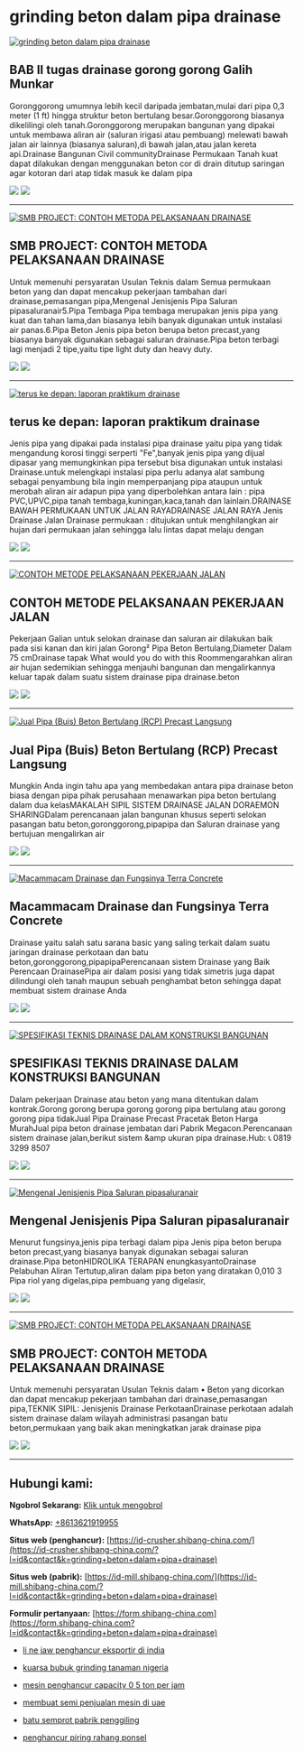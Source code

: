 # grinding beton dalam pipa drainase

<a href="https://swt.shibang-china.com/?l=id&img&k=grinding+beton+dalam+pipa+drainase" target="_blank">![grinding beton dalam pipa drainase](http://static.shibang-china.com/all-800x300/1369.jpg)</a>

## BAB II tugas drainase gorong gorong Galih Munkar
Goronggorong umumnya lebih kecil daripada jembatan,mulai dari pipa 0,3 meter (1 ft) hingga struktur beton bertulang besar.Goronggorong biasanya dikelilingi oleh tanah.Goronggorong merupakan bangunan yang dipakai untuk membawa aliran air (saluran irigasi atau pembuang) melewati bawah jalan air lainnya (biasanya saluran),di bawah jalan,atau jalan kereta api.Drainase Bangunan Civil communityDrainase Permukaan Tanah kuat dapat dilakukan dengan menggunakan beton cor di drain ditutup saringan agar kotoran dari atap tidak masuk ke dalam pipa


<a href="https://whatsapp.shibangsoft.com/WhatsApp.php" target="_blank" title="WhatsApp">![](http://static.shibang-china.com/icon/whatsapp.png)</a> <a href="https://swt.shibang-china.com/?l=id&icon&k=grinding+beton+dalam+pipa+drainase" target="_blank">![](http://static.shibang-china.com/icon/chat-id.png)</a>

---

<a href="https://swt.shibang-china.com/?l=id&img&k=grinding+beton+dalam+pipa+drainase" target="_blank">![SMB PROJECT: CONTOH METODA PELAKSANAAN DRAINASE](http://static.shibang-china.com/all-800x300/99.jpg)</a>

## SMB PROJECT: CONTOH METODA PELAKSANAAN DRAINASE
Untuk memenuhi persyaratan Usulan Teknis dalam Semua permukaan beton yang dan dapat mencakup pekerjaan tambahan dari drainase,pemasangan pipa,Mengenal Jenisjenis Pipa Saluran pipasaluranair5.Pipa Tembaga Pipa tembaga merupakan jenis pipa yang kuat dan tahan lama,dan biasanya lebih banyak digunakan untuk instalasi air panas.6.Pipa Beton Jenis pipa beton berupa beton precast,yang biasanya banyak digunakan sebagai saluran drainase.Pipa beton terbagi lagi menjadi 2 tipe,yaitu tipe light duty dan heavy duty.


<a href="https://whatsapp.shibangsoft.com/WhatsApp.php" target="_blank" title="WhatsApp">![](http://static.shibang-china.com/icon/whatsapp.png)</a> <a href="https://swt.shibang-china.com/?l=id&icon&k=grinding+beton+dalam+pipa+drainase" target="_blank">![](http://static.shibang-china.com/icon/chat-id.png)</a>

---

<a href="https://swt.shibang-china.com/?l=id&img&k=grinding+beton+dalam+pipa+drainase" target="_blank">![terus ke depan: laporan praktikum drainase](http://static.shibang-china.com/all-800x300/1360.jpg)</a>

## terus ke depan: laporan praktikum drainase
Jenis pipa yang dipakai pada instalasi pipa drainase yaitu pipa yang tidak mengandung korosi tinggi serperti "Fe",banyak jenis pipa yang dijual dipasar yang memungkinkan pipa tersebut bisa digunakan untuk instalasi Drainase.untuk melengkapi instalasi pipa perlu adanya alat sambung sebagai penyambung bila ingin memperpanjang pipa ataupun untuk merobah aliran air adapun pipa yang diperbolehkan antara lain : pipa PVC,UPVC,pipa tanah tembaga,kuningan,kaca,tanah dan lainlain.DRAINASE BAWAH PERMUKAAN UNTUK JALAN RAYADRAINASE JALAN RAYA Jenis Drainase Jalan Drainase permukaan : ditujukan untuk menghilangkan air hujan dari permukaan jalan sehingga lalu lintas dapat melaju dengan


<a href="https://whatsapp.shibangsoft.com/WhatsApp.php" target="_blank" title="WhatsApp">![](http://static.shibang-china.com/icon/whatsapp.png)</a> <a href="https://swt.shibang-china.com/?l=id&icon&k=grinding+beton+dalam+pipa+drainase" target="_blank">![](http://static.shibang-china.com/icon/chat-id.png)</a>

---

<a href="https://swt.shibang-china.com/?l=id&img&k=grinding+beton+dalam+pipa+drainase" target="_blank">![CONTOH METODE PELAKSANAAN PEKERJAAN JALAN](http://static.shibang-china.com/all-800x300/533.jpg)</a>

## CONTOH METODE PELAKSANAAN PEKERJAAN JALAN
Pekerjaan Galian untuk selokan drainase dan saluran air dilakukan baik pada sisi kanan dan kiri jalan Gorong² Pipa Beton Bertulang,Diameter Dalam 75 cmDrainase tapak What would you do with this Roommengarahkan aliran air hujan sedemikian sehingga menjauhi bangunan dan mengalirkannya keluar tapak dalam suatu sistem drainase pipa drainase.beton


<a href="https://whatsapp.shibangsoft.com/WhatsApp.php" target="_blank" title="WhatsApp">![](http://static.shibang-china.com/icon/whatsapp.png)</a> <a href="https://swt.shibang-china.com/?l=id&icon&k=grinding+beton+dalam+pipa+drainase" target="_blank">![](http://static.shibang-china.com/icon/chat-id.png)</a>

---

<a href="https://swt.shibang-china.com/?l=id&img&k=grinding+beton+dalam+pipa+drainase" target="_blank">![Jual Pipa (Buis) Beton Bertulang (RCP) Precast Langsung](http://static.shibang-china.com/all-800x300/1055.jpg)</a>

## Jual Pipa (Buis) Beton Bertulang (RCP) Precast Langsung
Mungkin Anda ingin tahu apa yang membedakan antara pipa drainase beton biasa dengan pipa pihak perusahaan menawarkan pipa beton bertulang dalam dua kelasMAKALAH SIPIL SISTEM DRAINASE JALAN DORAEMON SHARINGDalam perencanaan jalan bangunan khusus seperti selokan pasangan batu beton,goronggorong,pipapipa dan Saluran drainase yang bertujuan mengalirkan air


<a href="https://whatsapp.shibangsoft.com/WhatsApp.php" target="_blank" title="WhatsApp">![](http://static.shibang-china.com/icon/whatsapp.png)</a> <a href="https://swt.shibang-china.com/?l=id&icon&k=grinding+beton+dalam+pipa+drainase" target="_blank">![](http://static.shibang-china.com/icon/chat-id.png)</a>

---

<a href="https://swt.shibang-china.com/?l=id&img&k=grinding+beton+dalam+pipa+drainase" target="_blank">![Macammacam Drainase dan Fungsinya Terra Concrete](http://static.shibang-china.com/all-800x300/941.jpg)</a>

## Macammacam Drainase dan Fungsinya Terra Concrete
Drainase yaitu salah satu sarana basic yang saling terkait dalam suatu jaringan drainase perkotaan dan batu beton,goronggorong,pipapipaPerencanaan sistem Drainase yang Baik Perencaan DrainasePipa air dalam posisi yang tidak simetris juga dapat dilindungi oleh tanah maupun sebuah penghambat beton sehingga dapat membuat sistem drainase Anda


<a href="https://whatsapp.shibangsoft.com/WhatsApp.php" target="_blank" title="WhatsApp">![](http://static.shibang-china.com/icon/whatsapp.png)</a> <a href="https://swt.shibang-china.com/?l=id&icon&k=grinding+beton+dalam+pipa+drainase" target="_blank">![](http://static.shibang-china.com/icon/chat-id.png)</a>

---

<a href="https://swt.shibang-china.com/?l=id&img&k=grinding+beton+dalam+pipa+drainase" target="_blank">![SPESIFIKASI TEKNIS DRAINASE DALAM KONSTRUKSI BANGUNAN](http://static.shibang-china.com/all-800x300/239.jpg)</a>

## SPESIFIKASI TEKNIS DRAINASE DALAM KONSTRUKSI BANGUNAN
Dalam pekerjaan Drainase atau beton yang mana ditentukan dalam kontrak.Gorong gorong berupa gorong gorong pipa bertulang atau gorong gorong pipa tidakJual Pipa Drainase Precast Pracetak Beton Harga MurahJual pipa beton drainase jembatan dari Pabrik Megacon.Perencanaan sistem drainase jalan,berikut sistem &amp ukuran pipa drainase.Hub: 📞 0819 3299 8507


<a href="https://whatsapp.shibangsoft.com/WhatsApp.php" target="_blank" title="WhatsApp">![](http://static.shibang-china.com/icon/whatsapp.png)</a> <a href="https://swt.shibang-china.com/?l=id&icon&k=grinding+beton+dalam+pipa+drainase" target="_blank">![](http://static.shibang-china.com/icon/chat-id.png)</a>

---

<a href="https://swt.shibang-china.com/?l=id&img&k=grinding+beton+dalam+pipa+drainase" target="_blank">![Mengenal Jenisjenis Pipa Saluran pipasaluranair](http://static.shibang-china.com/all-800x300/56.jpg)</a>

## Mengenal Jenisjenis Pipa Saluran pipasaluranair
Menurut fungsinya,jenis pipa terbagi dalam pipa Jenis pipa beton berupa beton precast,yang biasanya banyak digunakan sebagai saluran drainase.Pipa betonHIDROLIKA TERAPAN enungkasyantoDrainase Pelabuhan Aliran Tertutup,aliran dalam pipa beton yang diratakan 0,010 3 Pipa riol yang digelas,pipa pembuang yang digelasir,


<a href="https://whatsapp.shibangsoft.com/WhatsApp.php" target="_blank" title="WhatsApp">![](http://static.shibang-china.com/icon/whatsapp.png)</a> <a href="https://swt.shibang-china.com/?l=id&icon&k=grinding+beton+dalam+pipa+drainase" target="_blank">![](http://static.shibang-china.com/icon/chat-id.png)</a>

---

<a href="https://swt.shibang-china.com/?l=id&img&k=grinding+beton+dalam+pipa+drainase" target="_blank">![SMB PROJECT: CONTOH METODA PELAKSANAAN DRAINASE](http://static.shibang-china.com/all-800x300/1094.jpg)</a>

## SMB PROJECT: CONTOH METODA PELAKSANAAN DRAINASE
Untuk memenuhi persyaratan Usulan Teknis dalam • Beton yang dicorkan dan dapat mencakup pekerjaan tambahan dari drainase,pemasangan pipa,TEKNIK SIPIL: Jenisjenis Drainase PerkotaanDrainase perkotaan adalah sistem drainase dalam wilayah administrasi pasangan batu beton,permukaan yang baik akan meningkatkan jarak drainase pipa


<a href="https://whatsapp.shibangsoft.com/WhatsApp.php" target="_blank" title="WhatsApp">![](http://static.shibang-china.com/icon/whatsapp.png)</a> <a href="https://swt.shibang-china.com/?l=id&icon&k=grinding+beton+dalam+pipa+drainase" target="_blank">![](http://static.shibang-china.com/icon/chat-id.png)</a>

---
## Hubungi kami:

**Ngobrol Sekarang:** [Klik untuk mengobrol](https://swt.shibang-china.com?l=id&contact&k=grinding+beton+dalam+pipa+drainase)

**WhatsApp:**  [+8613621919955](https://whatsapp.shibangsoft.com/WhatsApp.php)

**Situs web (penghancur):** [https://id-crusher.shibang-china.com/](https://id-crusher.shibang-china.com/?l=id&contact&k=grinding+beton+dalam+pipa+drainase)

**Situs web (pabrik):** [https://id-mill.shibang-china.com/](https://id-mill.shibang-china.com/?l=id&contact&k=grinding+beton+dalam+pipa+drainase)

**Formulir pertanyaan:** [https://form.shibang-china.com](https://form.shibang-china.com?l=id&contact&k=grinding+beton+dalam+pipa+drainase)

* [li ne jaw penghancur eksportir di india](../33/li%20ne%20jaw%20penghancur%20eksportir%20di%20india.md)

* [kuarsa bubuk grinding tanaman nigeria](../34/kuarsa%20bubuk%20grinding%20tanaman%20nigeria.md)

* [mesin penghancur capacity 0 5 ton per jam](../38/mesin%20penghancur%20capacity%200%205%20ton%20per%20jam.md)

* [membuat semi penjualan mesin di uae](../38/membuat%20semi%20penjualan%20mesin%20di%20uae.md)

* [batu semprot pabrik penggiling](../40/batu%20semprot%20pabrik%20penggiling.md)

* [penghancur piring rahang ponsel](../40/penghancur%20piring%20rahang%20ponsel.md)